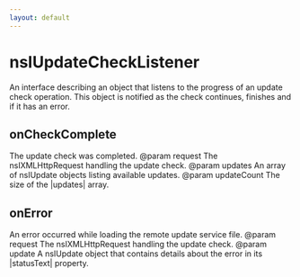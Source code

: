 ```yaml
---
layout: default
---
```


# nsIUpdateCheckListener #

An interface describing an object that listens to the progress of an update
check operation. This object is notified as the check continues, finishes
and if it has an error.


## onCheckComplete ##

The update check was completed.
@param   request
         The nsIXMLHttpRequest handling the update check.
@param   updates
         An array of nsIUpdate objects listing available updates.
@param   updateCount
         The size of the |updates| array.


## onError ##

An error occurred while loading the remote update service file.
@param   request
         The nsIXMLHttpRequest handling the update check.
@param   update
         A nsIUpdate object that contains details about the
         error in its |statusText| property.

